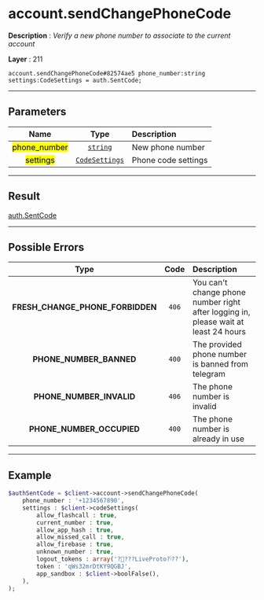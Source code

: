 # account.sendChangePhoneCode

**Description** : *Verify a new phone number to associate to the current account*

**Layer** : 211

```tl
account.sendChangePhoneCode#82574ae5 phone_number:string settings:CodeSettings = auth.SentCode;
```

---

## Parameters

| Name | Type | Description |
| :---: | :---: | :--- |
| <mark>phone_number</mark> | [`string`](type/string) | New phone number |
| <mark>settings</mark> | [`CodeSettings`](type/CodeSettings) | Phone code settings |

---

## Result

[auth.SentCode](type/auth.SentCode)

---

## Possible Errors

| Type | Code | Description |
| :---: | :---: | :--- |
| **FRESH_CHANGE_PHONE_FORBIDDEN** | `406` | You can't change phone number right after logging in, please wait at least 24 hours |
| **PHONE_NUMBER_BANNED** | `400` | The provided phone number is banned from telegram |
| **PHONE_NUMBER_INVALID** | `406` | The phone number is invalid |
| **PHONE_NUMBER_OCCUPIED** | `400` | The phone number is already in use |

---

## Example

```php
$authSentCode = $client->account->sendChangePhoneCode(
	phone_number : '+1234567890',
	settings : $client->codeSettings(
		allow_flashcall : true,
		current_number : true,
		allow_app_hash : true,
		allow_missed_call : true,
		allow_firebase : true,
		unknown_number : true,
		logout_tokens : array('????LiveProto?ݳ??'),
		token : 'qWs32mrDtKY9QGBJ',
		app_sandbox : $client->boolFalse(),
	),
);
```